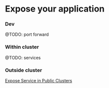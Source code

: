 # Expose your application

### Dev
@TODO: port forward

### Within cluster
@TODO: services

### Outside cluster
[Expose Service in Public Clusters](https://github.source.internal.cba/pages/ApplicationInfrastructure/aws.appinfra.user.docs/4_kubernetes/loadbalancer-servicediscovery.html)


